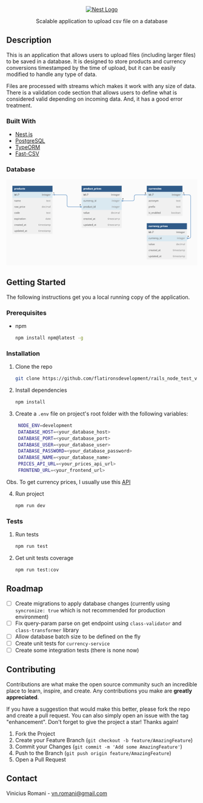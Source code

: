 <!-- PROJECT LOGO -->
<p align="center">
<a href="http://nestjs.com/" target="blank"><img src="https://nestjs.com/img/logo-small.svg" width="120" alt="Nest Logo" /></a>
</p>
<p align="center">Scalable application to upload csv file on a database</p>

<!-- ABOUT THE PROJECT -->
## Description

This is an application that allows users to upload files (including larger files) to be saved in a database. It is designed to store products and currency conversions timestamped by the time of upload, but it can be easily modified to handle any type of data.

Files are processed with streams which makes it work with any size of data. There is a validation code section that allows users to define what is considered valid depending on incoming data. And, it has a good error treatment.

### Built With

* [Nest.js](https://nestjs.com)
* [PostgreSQL](https://www.postgresql.org)
* [TypeORM](https://typeorm.io)
* [Fast-CSV](https://c2fo.github.io/fast-csv/)

### Database

![Database Schema](assets/db-schema.png)

<!-- GETTING STARTED -->
## Getting Started

The following instructions get you a local running copy of the application.

### Prerequisites

* npm
  ```sh
  npm install npm@latest -g
  ```

### Installation

1. Clone the repo
   ```sh
   git clone https://github.com/flatironsdevelopment/rails_node_test_viniciusromani.git
   ```
2. Install dependencies
   ```sh
   npm install
   ```
3. Create a `.env` file on project's root folder with the following variables:
   ```sh
    NODE_ENV=development
    DATABASE_HOST=<your_database_host>
    DATABASE_PORT=<your_database_port>
    DATABASE_USER=<your_database_user>
    DATABASE_PASSWORD=<your_database_password>
    DATABASE_NAME=<your_database_name>
    PRICES_API_URL=<your_prices_api_url>
    FRONTEND_URL=<your_frontend_url>
   ```
Obs. To get currency prices, I usually use this [API](https://github.com/fawazahmed0/exchange-api)

4. Run project
   ```js
   npm run dev
   ```

### Tests

1. Run tests
   ```sh
   npm run test
   ```
2. Get unit tests coverage
   ```sh
   npm run test:cov
   ```

<!-- ROADMAP -->
## Roadmap

- [ ] Create migrations to apply database changes (currently using `syncronize: true` which is not recommended for production environment)
- [ ] Fix query-param parse on get endpoint using `class-validator` and `class-transformer` library
- [ ] Allow database batch size to be defined on the fly
- [ ] Create unit tests for `currency-service`
- [ ] Create some integration tests (there is none now)

<!-- CONTRIBUTING -->
## Contributing

Contributions are what make the open source community such an incredible place to learn, inspire, and create. Any contributions you make are **greatly appreciated**.

If you have a suggestion that would make this better, please fork the repo and create a pull request. You can also simply open an issue with the tag "enhancement".
Don't forget to give the project a star! Thanks again!

1. Fork the Project
2. Create your Feature Branch (`git checkout -b feature/AmazingFeature`)
3. Commit your Changes (`git commit -m 'Add some AmazingFeature'`)
4. Push to the Branch (`git push origin feature/AmazingFeature`)
5. Open a Pull Request

<!-- CONTACT -->
## Contact

Vinicius Romani - vn.romani@gmail.com
